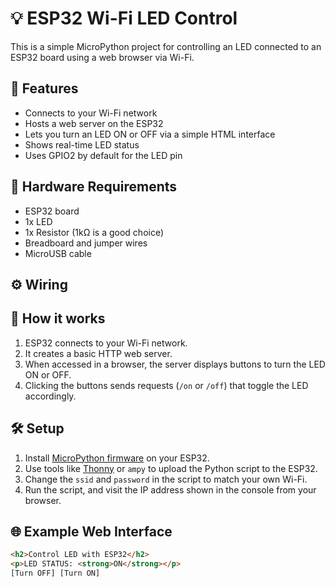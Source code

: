 # 💡 ESP32 Wi-Fi LED Control

This is a simple MicroPython project for controlling an LED connected to an ESP32 board using a web browser via Wi-Fi.

## 📱 Features

- Connects to your Wi-Fi network
- Hosts a web server on the ESP32
- Lets you turn an LED ON or OFF via a simple HTML interface
- Shows real-time LED status
- Uses GPIO2 by default for the LED pin

## 🔧 Hardware Requirements

- ESP32 board  
- 1x LED  
- 1x Resistor (1kΩ is a good choice)  
- Breadboard and jumper wires  
- MicroUSB cable

## ⚙️ Wiring

## 🧠 How it works

1. ESP32 connects to your Wi-Fi network.
2. It creates a basic HTTP web server.
3. When accessed in a browser, the server displays buttons to turn the LED ON or OFF.
4. Clicking the buttons sends requests (`/on` or `/off`) that toggle the LED accordingly.

## 🛠️ Setup

1. Install [MicroPython firmware](https://micropython.org/download/esp32/) on your ESP32.
2. Use tools like [Thonny](https://thonny.org/) or `ampy` to upload the Python script to the ESP32.
3. Change the `ssid` and `password` in the script to match your own Wi-Fi.
4. Run the script, and visit the IP address shown in the console from your browser.

## 🌐 Example Web Interface

```html
<h2>Control LED with ESP32</h2>
<p>LED STATUS: <strong>ON</strong></p>
[Turn OFF] [Turn ON]
